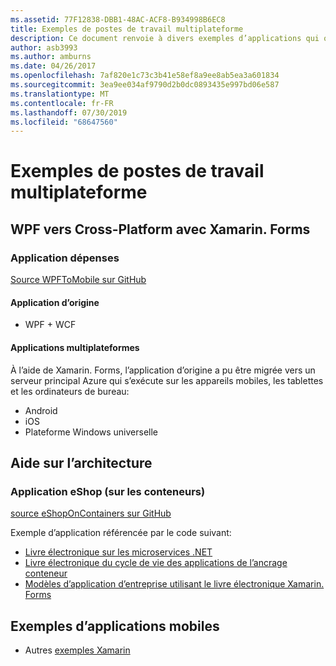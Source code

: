 ```yaml
---
ms.assetid: 77F12838-DBB1-48AC-ACF8-B934998B6EC8
title: Exemples de postes de travail multiplateforme
description: Ce document renvoie à divers exemples d’applications qui ont été portées pour s’exécuter en tant qu’applications multiplateformes avec Xamarin.
author: asb3993
ms.author: amburns
ms.date: 04/26/2017
ms.openlocfilehash: 7af820e1c73c3b41e58ef8a9ee8ab5ea3a601834
ms.sourcegitcommit: 3ea9ee034af9790d2b0dc0893435e997bd06e587
ms.translationtype: MT
ms.contentlocale: fr-FR
ms.lasthandoff: 07/30/2019
ms.locfileid: "68647560"
---
```

# <a name="cross-platform-desktop-samples"></a>Exemples de postes de travail multiplateforme

## <a name="wpf-to-cross-platform-with-xamarinforms"></a>WPF vers Cross-Platform avec Xamarin. Forms

### <a name="expenses-app"></a>Application dépenses

[Source WPFToMobile sur GitHub](https://github.com/nishanil/WPFToMobile)

#### <a name="original-app"></a>Application d’origine

* WPF + WCF

#### <a name="cross-platform-apps"></a>Applications multiplateformes

À l’aide de Xamarin. Forms, l’application d’origine a pu être migrée vers un serveur principal Azure qui s’exécute sur les appareils mobiles, les tablettes et les ordinateurs de bureau:

* Android
* iOS
* Plateforme Windows universelle

## <a name="architecture-guidance"></a>Aide sur l’architecture

### <a name="eshop-on-containers-app"></a>Application eShop (sur les conteneurs)

[source eShopOnContainers sur GitHub](https://github.com/dotnet-architecture/eShopOnContainers)

Exemple d’application référencée par le code suivant:

* [Livre électronique sur les microservices .NET](https://aka.ms/microservicesebook)
* [Livre électronique du cycle de vie des applications de l’ancrage conteneur](https://aka.ms/dockerlifecycleebook)
* [Modèles d’application d’entreprise utilisant le livre électronique Xamarin. Forms](~/xamarin-forms/enterprise-application-patterns/index.md)

## <a name="mobile-app-samples"></a>Exemples d’applications mobiles

* Autres [exemples Xamarin](https://docs.microsoft.com/samples/browse/?products=xamarin)
